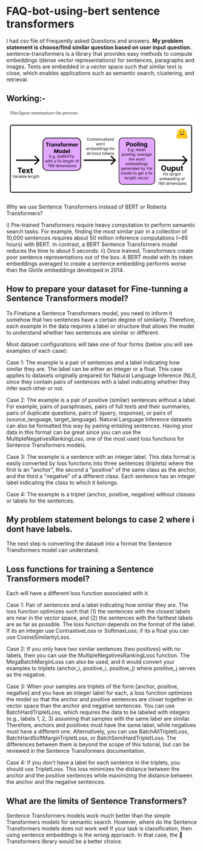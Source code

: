 # FAQ-bot-using-bert sentence transformers

I had csv file of Frequently asked Questions and answers. <b> My problem statement is choose/find similar question based on user input question. </b> sentence-transformers is a library that provides easy methods to compute embeddings (dense vector representations) for sentences, paragraphs and images. Texts are embedded in a vector space such that similar text is close, which enables applications such as semantic search, clustering, and retrieval.

## Working:-

![Relative Image](./How_Sentence_Transformers_models_work.png)

Why we use Sentence Transformers instead of BERT or Roberta Transformers?

i) Pre-trained Transformers require heavy computation to perform semantic search tasks. For example, finding the most similar pair in a collection of 10,000 sentences requires about 50 million inference computations (~65 hours) with BERT. In contrast, a BERT Sentence Transformers model reduces the time to about 5 seconds.
ii) Once trained, Transformers create poor sentence representations out of the box. A BERT model with its token embeddings averaged to create a sentence embedding performs worse than the GloVe embeddings developed in 2014.

## How to prepare your dataset for Fine-tunning a Sentence Transformers model?

To Finetune a Sentence Transformers model, you need to inform it somehow that two sentences have a certain degree of similarity. Therefore, each example in the data requires a label or structure that allows the model to understand whether two sentences are similar or different.

Most dataset configurations will take one of four forms (below you will see examples of each case):

<p> Case 1: The example is a pair of sentences and a label indicating how similar they are. The label can be either an integer or a float. This case applies to datasets originally prepared for Natural Language Inference (NLI), since they contain pairs of sentences with a label indicating whether they infer each other or not. </p>
<p> Case 2: The example is a pair of positive (similar) sentences without a label. For example, pairs of paraphrases, pairs of full texts and their summaries, pairs of duplicate questions, pairs of (query, response), or pairs of (source_language, target_language). Natural Language Inference datasets can also be formatted this way by pairing entailing sentences. Having your data in this format can be great since you can use the MultipleNegativesRankingLoss, one of the most used loss functions for Sentence Transformers models. </p>
<p> Case 3: The example is a sentence with an integer label. This data format is easily converted by loss functions into three sentences (triplets) where the first is an "anchor", the second a "positive" of the same class as the anchor, and the third a "negative" of a different class. Each sentence has an integer label indicating the class to which it belongs. </p>
<p> Case 4: The example is a triplet (anchor, positive, negative) without classes or labels for the sentences. </p>

## My problem statement belongs to case 2 where i dont have labels.

The next step is converting the dataset into a format the Sentence Transformers model can understand. 

## Loss functions for training a Sentence Transformers model?

Each will have a different loss function associated with it.

<p> Case 1: Pair of sentences and a label indicating how similar they are. The loss function optimizes such that (1) the sentences with the closest labels are near in the vector space, and (2) the sentences with the farthest labels are as far as possible. The loss function depends on the format of the label. If its an integer use ContrastiveLoss or SoftmaxLoss; if its a float you can use CosineSimilarityLoss. </p>

<p> Case 2: If you only have two similar sentences (two positives) with no labels, then you can use the MultipleNegativesRankingLoss function. The MegaBatchMarginLoss can also be used, and it would convert your examples to triplets (anchor_i, positive_i, positive_j) where positive_j serves as the negative. </p>

<p> Case 3: When your samples are triplets of the form [anchor, positive, negative] and you have an integer label for each, a loss function optimizes the model so that the anchor and positive sentences are closer together in vector space than the anchor and negative sentences. You can use BatchHardTripletLoss, which requires the data to be labeled with integers (e.g., labels 1, 2, 3) assuming that samples with the same label are similar. Therefore, anchors and positives must have the same label, while negatives must have a different one. Alternatively, you can use BatchAllTripletLoss, BatchHardSoftMarginTripletLoss, or BatchSemiHardTripletLoss. The differences between them is beyond the scope of this tutorial, but can be reviewed in the Sentence Transformers documentation. </p>

<p> Case 4: If you don't have a label for each sentence in the triplets, you should use TripletLoss. This loss minimizes the distance between the anchor and the positive sentences while maximizing the distance between the anchor and the negative sentences. </p>

## What are the limits of Sentence Transformers?
Sentence Transformers models work much better than the simple Transformers models for semantic search. However, where do the Sentence Transformers models does not work well If your task is classification, then using sentence embeddings is the wrong approach. In that case, the 🤗 Transformers library would be a better choice.
